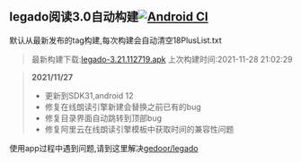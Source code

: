 ## legado阅读3.0自动构建[![Android CI](https://github.com/10bits/gedoor-Build/workflows/Android%20CI/badge.svg)](https://github.com/10bits/gedoor-Build/actions)

默认从最新发布的tag构建,每次构建会自动清空18PlusList.txt

> 最新构建下载:[legado-3.21.112719.apk](https://github.com/xianum/gedoor-Build/releases/download/legado-3.21.112719/legado-3.21.112719.apk) 上次构建时间:2021-11-28 21:02:29
<!--start-->
> **2021/11/27**
> 
> * 更新到SDK31,android 12
> * 修复在线朗读引擎新建会替换之前已有的bug
> * 修复目录界面自动跳转到顶部bug
> * 修复阿里云在线朗读引擎模板中获取时间的兼容性问题
<!--end-->
  
使用app过程中遇到问题,请到这里解决[gedoor/legado](https://github.com/gedoor/legado/issues)

